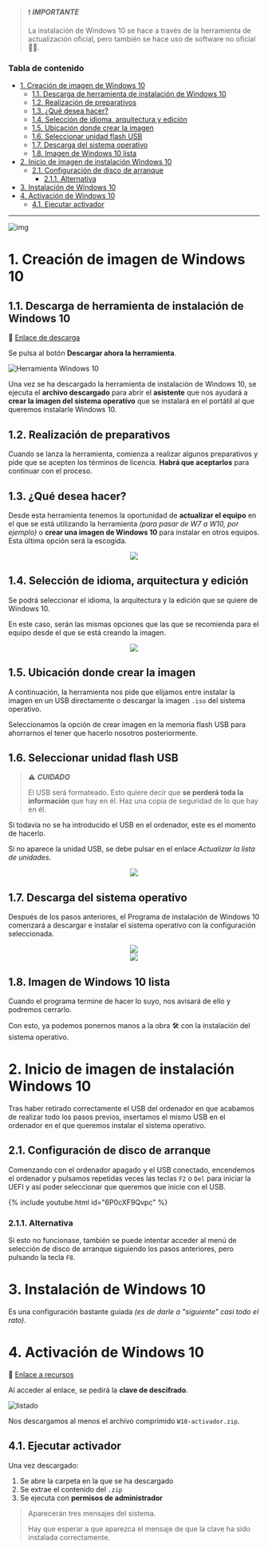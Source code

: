 > ❗ ***IMPORTANTE***
>
> La instalación de Windows 10 se hace a través de la herramienta de actualización oficial, pero también se hace uso de software no oficial 🏴‍☠️.

<h3>Tabla de contenido</h3>

- [1. Creación de imagen de Windows 10](#1-creación-de-imagen-de-windows-10)
  - [1.1. Descarga de herramienta de instalación de Windows 10](#11-descarga-de-herramienta-de-instalación-de-windows-10)
  - [1.2. Realización de preparativos](#12-realización-de-preparativos)
  - [1.3. ¿Qué desea hacer?](#13-qué-desea-hacer)
  - [1.4. Selección de idioma, arquitectura y edición](#14-selección-de-idioma-arquitectura-y-edición)
  - [1.5. Ubicación donde crear la imagen](#15-ubicación-donde-crear-la-imagen)
  - [1.6. Seleccionar unidad flash USB](#16-seleccionar-unidad-flash-usb)
  - [1.7. Descarga del sistema operativo](#17-descarga-del-sistema-operativo)
  - [1.8. Imagen de Windows 10 lista](#18-imagen-de-windows-10-lista)
- [2. Inicio de imagen de instalación Windows 10](#2-inicio-de-imagen-de-instalación-windows-10)
  - [2.1. Configuración de disco de arranque](#21-configuración-de-disco-de-arranque)
    - [2.1.1. Alternativa](#211-alternativa)
- [3. Instalación de Windows 10](#3-instalación-de-windows-10)
- [4. Activación de Windows 10](#4-activación-de-windows-10)
  - [4.1. Ejecutar activador](#41-ejecutar-activador)

---

![img](img/Windows10_logo.webp)

# 1. Creación de imagen de Windows 10

## 1.1. Descarga de herramienta de instalación de Windows 10

🔗 [Enlace de descarga](https://www.microsoft.com/es-es/software-download/windows10)

Se pulsa al botón **Descargar ahora la herramienta**.

![Herramienta Windows 10](img/descarga-herramienta.png)

Una vez se ha descargado la herramienta de instalación de Windows 10, se ejecuta el **archivo descargado** para abrir el **asistente** que nos ayudará a **crear la imagen del sistema operativo** que se instalará en el portátil al que queremos instalarle Windows 10.

## 1.2. Realización de preparativos

Cuando se lanza la herramienta, comienza a realizar algunos preparativos y pide que se acepten los términos de licencia. **Habrá que aceptarlos** para continuar con el proceso.

## 1.3. ¿Qué desea hacer?

Desde esta herramienta tenemos la oportunidad de **actualizar el equipo** en el que se está utilizando la herramienta *(para pasar de W7 a W10, por ejemplo)* o **crear una imagen de Windows 10** para instalar en otros equipos. Esta última opción será la escogida.

<center>
  <img src="img/que-desea-hacer.png">
</center>

## 1.4. Selección de idioma, arquitectura y edición

Se podrá seleccionar el idioma, la arquitectura y la edición que se quiere de Windows 10.

En este caso, serán las mismas opciones que las que se recomienda para el equipo desde el que se está creando la imagen.

<center>
  <img src="img/opciones-so.png">
</center>

## 1.5. Ubicación donde crear la imagen

A continuación, la herramienta nos pide que elijamos entre instalar la imagen en un USB directamente o descargar la imagen `.iso` del sistema operativo.

Seleccionamos la opción de crear imagen en la memoria flash USB para ahorrarnos el tener que hacerlo nosotros posteriormente.

## 1.6. Seleccionar unidad flash USB

> ⚠ ***CUIDADO***
> 
> El USB será formateado. Esto quiere decir que **se perderá toda la información** que hay en él. Haz una copia de seguridad de lo que hay en él.

Si todavía no se ha introducido el USB en el ordenador, este es el momento de hacerlo.

Si no aparece la unidad USB, se debe pulsar en el enlace *Actualizar la lista de unidades*.
  
<center>
  <img src="img/seleccion-usb.png">
</center>

## 1.7. Descarga del sistema operativo

Después de los pasos anteriores, el Programa de instalación de Windows 10 comenzará a descargar e instalar el sistema operativo con la configuración seleccionada.
  
<center>
  <img src="img/descarga-so.png">
</center>
  
<center>
  <img src="img/creacion-medio.png">
</center>

## 1.8. Imagen de Windows 10 lista

Cuando el programa termine de hacer lo suyo, nos avisará de ello y podremos cerrarlo.

Con esto, ya podemos ponernos manos a la obra 🛠 con la instalación del sistema operativo.

# 2. Inicio de imagen de instalación Windows 10

Tras haber retirado correctamente el USB del ordenador en que acabamos de realizar todo los pasos previos, insertamos el mismo USB en el ordenador en el que queremos instalar el sistema operativo.

## 2.1. Configuración de disco de arranque

Comenzando con el ordenador apagado y el USB conectado, encendemos el ordenador y pulsamos repetidas veces las teclas `F2` o `Del` para iniciar la UEFI y así poder seleccionar que queremos que inicie con el USB.

{% include youtube.html id="6P0cXF9Qvpc" %}

### 2.1.1. Alternativa

Si esto no funcionase, también se puede intentar acceder al menú de selección de disco de arranque siguiendo los pasos anteriores, pero pulsando la tecla `F8`.

# 3. Instalación de Windows 10

Es una configuración bastante guiada *(es de darle a "siguiente" casi todo el rato)*.

# 4. Activación de Windows 10

🔗 [Enlace a recursos](https://mega.nz/folder/8jQWgaxb)

Al acceder al enlace, se pedirá la **clave de descifrado**.

![listado](img/listado-archivos-mega.png)

Nos descargamos al menos el archivo comprimido `W10-activador.zip`.

## 4.1. Ejecutar activador

Una vez descargado:

1. Se abre la carpeta en la que se ha descargado 
2. Se extrae el contenido del `.zip`
3. Se ejecuta con **permisos de administrador**

> Aparecerán tres mensajes del sistema.
> 
> Hay que esperar a que aparezca el mensaje de que la clave ha sido instalada correctamente.
